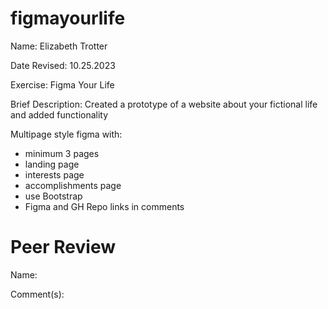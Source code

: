 # figmayourlife
Name: Elizabeth Trotter 

Date Revised: 10.25.2023

Exercise: Figma Your Life

Brief Description: Created a prototype of a website about your fictional life and added functionality

Multipage style figma with:
- minimum 3 pages 
- landing page
- interests page
- accomplishments page
- use Bootstrap
- Figma and GH Repo links in comments

# Peer Review
Name:

Comment(s): 
